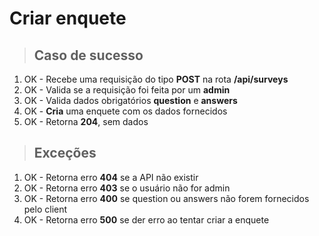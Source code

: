 # Criar enquete

> ## Caso de sucesso

1. OK - Recebe uma requisição do tipo **POST** na rota **/api/surveys**
2. OK - Valida se a requisição foi feita por um **admin**
3. OK - Valida dados obrigatórios **question** e **answers**
4. OK - **Cria** uma enquete com os dados fornecidos
5. OK - Retorna **204**, sem dados

> ## Exceções

1. OK - Retorna erro **404** se a API não existir
2. OK - Retorna erro **403** se o usuário não for admin
3. OK - Retorna erro **400** se question ou answers não forem fornecidos pelo client
4. OK - Retorna erro **500** se der erro ao tentar criar a enquete
